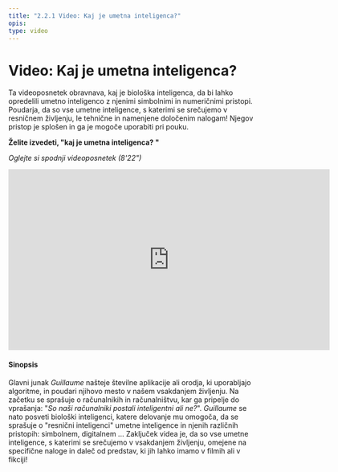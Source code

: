 ```yaml
---
title: "2.2.1 Video: Kaj je umetna inteligenca?"
opis:
type: video
---
```


# Video: Kaj je umetna inteligenca?

Ta videoposnetek obravnava, kaj je biološka inteligenca, da bi lahko opredelili umetno inteligenco z njenimi simbolnimi in numeričnimi pristopi. Poudarja, da so vse umetne inteligence, s katerimi se srečujemo v resničnem življenju, le tehnične in namenjene določenim nalogam!
Njegov pristop je splošen in ga je mogoče uporabiti pri pouku.

**Želite izvedeti, "kaj je umetna inteligenca? "**  

_Oglejte si spodnji videoposnetek (8'22")_

<center><iframe width="640" height="360" src="https://www.youtube.com/embed/bkuWz0eAS7w?rel=0&showinfo=0&cc_load_policy=1&hl=en&modestbranding=1" frameborder="0" allowfullscreen></iframe></center>

#### Sinopsis
Glavni junak _Guillaume_ našteje številne aplikacije ali orodja, ki uporabljajo algoritme, in poudari njihovo mesto v našem vsakdanjem življenju. Na začetku se sprašuje o računalnikih in računalništvu, kar ga pripelje do vprašanja: "*So naši računalniki postali inteligentni ali ne?*".
_Guillaume_ se nato posveti biološki inteligenci, katere delovanje mu omogoča, da se sprašuje o "resnični inteligenci" umetne inteligence in njenih različnih pristopih: simbolnem, digitalnem ... Zaključek videa je, da so vse umetne inteligence, s katerimi se srečujemo v vsakdanjem življenju, omejene na specifične naloge in daleč od predstav, ki jih lahko imamo v filmih ali v fikciji!
